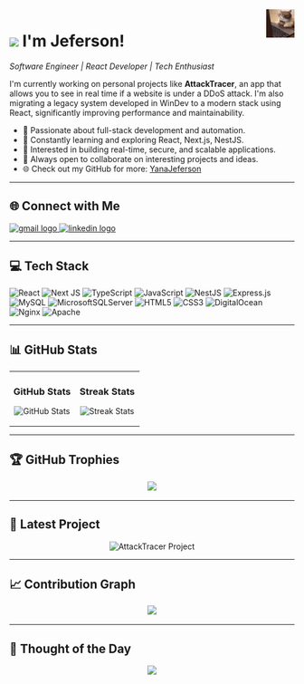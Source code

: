 
<!-- Night Owl image -->
<div>
  <img align="right" width="10%" src="https://raw.githubusercontent.com/YanaJeferson/yanajeferson/refs/heads/main/gatinho-gato.gif">
</div>

<!-- Header -->
# <img src="https://emojis.slackmojis.com/emojis/images/1531849430/4246/blob-sunglasses.gif?1531849430" width="30"/> I'm Jeferson!
*Software Engineer | React Developer | Tech Enthusiast*
<br />

<!-- Introduction -->
<p align="left">
I'm currently working on personal projects like <strong>AttackTracer</strong>, an app that allows you to see in real time if a website is under a DDoS attack. I'm also migrating a legacy system developed in WinDev to a modern stack using React, significantly improving performance and maintainability.
</p>

- 🚀 Passionate about full-stack development and automation.
- 🌱 Constantly learning and exploring React, Next.js, NestJS.
- 🧠 Interested in building real-time, secure, and scalable applications.
- 🤝 Always open to collaborate on interesting projects and ideas.
- 🌐 Check out my GitHub for more: [YanaJeferson](https://github.com/YanaJeferson)

---

<!-- Contact Section -->
## 🌐 Connect with Me
<div align="left">
  <a href="mailto:your_email@gmail.com">
    <img src="https://img.shields.io/static/v1?message=Gmail&logo=gmail&label=&color=D14836&logoColor=white&labelColor=&style=for-the-badge" height="35" alt="gmail logo" />
  </a>
  <a href="https://www.linkedin.com/in/your-linkedin">
    <img src="https://img.shields.io/static/v1?message=LinkedIn&logo=linkedin&label=&color=0077B5&logoColor=white&labelColor=&style=for-the-badge" height="35" alt="linkedin logo" />
  </a>
</div>

---

<!-- Tech Stack -->
## 💻 Tech Stack
![React](https://img.shields.io/badge/react-%2320232a.svg?logo=react&logoColor=%2361DAFB)
![Next JS](https://img.shields.io/badge/Next-black?logo=next.js&logoColor=white)
![TypeScript](https://img.shields.io/badge/typescript-%23007ACC.svg?logo=typescript&logoColor=white)
![JavaScript](https://img.shields.io/badge/javascript-%23323330.svg?logo=javascript&logoColor=%23F7DF1E)
![NestJS](https://img.shields.io/badge/nestjs-%23E0234E.svg?logo=nestjs&logoColor=white)
![Express.js](https://img.shields.io/badge/express.js-%23404d59.svg?logo=express&logoColor=%2361DAFB)
![MySQL](https://img.shields.io/badge/mysql-4479A1.svg?logo=mysql&logoColor=white)
![MicrosoftSQLServer](https://img.shields.io/badge/Microsoft%20SQL%20Server-CC2927?logo=microsoft%20sql%20server&logoColor=white)
![HTML5](https://img.shields.io/badge/html5-%23E34F26.svg?logo=html5&logoColor=white)
![CSS3](https://img.shields.io/badge/css3-%231572B6.svg?logo=css3&logoColor=white)
![DigitalOcean](https://img.shields.io/badge/DigitalOcean-%230167ff.svg?logo=digitalOcean&logoColor=white)
![Nginx](https://img.shields.io/badge/nginx-%23009639.svg?logo=nginx&logoColor=white)
![Apache](https://img.shields.io/badge/apache-%23D42029.svg?logo=apache&logoColor=white)

---

<!-- GitHub Stats -->
## 📊 GitHub Stats

<table width="100%">
  <tr>
    <td width="50%">
      <h3 align="center"><strong>GitHub Stats</strong></h3>
      <p align="center">
        <img src="https://github-readme-stats.vercel.app/api?username=YanaJeferson&count_private=true&show_icons=true&theme=nightowl" alt="GitHub Stats" />
      </p>
    </td>
    <td width="50%">
      <h3 align="center"><strong>Streak Stats</strong></h3>
      <p align="center">
        <img src="https://streak-stats.demolab.com?user=YanaJeferson&theme=nightowl" alt="Streak Stats" />
      </p>
    </td>
  </tr>
</table>

---

<!-- GitHub Trophies -->
## 🏆 GitHub Trophies
<p align="center">
  <img src="https://github-profile-trophy.vercel.app/?username=YanaJeferson&theme=onedark&no-frame=true&row=2&column=3" />
</p>

---

<!-- Top Repo or Project -->
## 🚀 Latest Project
<p align="center">
  <img width="470" src="https://github-readme-stats.vercel.app/api/pin/?username=YanaJeferson&repo=AttackTracer&theme=nightowl&show_owner=true" alt="AttackTracer Project" />
</p>

---

<!-- Contribution Graph -->
## 📈 Contribution Graph
<p align="center">
  <img src="https://github-readme-activity-graph.vercel.app/graph?username=YanaJeferson&theme=nightowl&bg_color=011627&color=79d3c3&line=c792ea&point=ffeb95&area=true&hide_border=false" />
</p>

---

<!-- Thought of the Day -->
## 🌟 Thought of the Day
<p align="center">
  <img src="https://quotes-github-readme.vercel.app/api?type=horizontal&theme=dark" />
</p>
